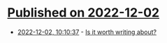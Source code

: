 # [Published on 2022-12-02](index.md)

* [2022-12-02, 10:10:37](https://news.ycombinator.com/item?id=33828713) - [Is it worth writing about?](https://notes.eatonphil.com/is-it-worth-writing-about.html)

